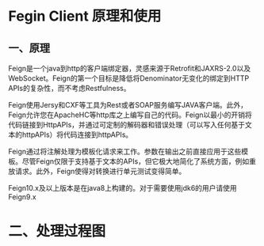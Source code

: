 # Fegin Client 原理和使用

## 一、原理

Feign是一个java到http的客户端绑定器，灵感来源于Retrofit和JAXRS-2.0以及WebSocket。Feign的第一个目标是降低将Denominator无变化的绑定到HTTP APIs的复杂性，而不考虑Restfulness。

Feign使用Jersy和CXF等工具为Rest或者SOAP服务编写JAVA客户端。此外，Feign允许您在ApacheHC等http库之上编写自己的代码。Feign以最小的开销将代码链接到HttpAPIs，并通过可定制的解码器和错误处理（可以写入任何基于文本的httpAPIs）将代码连接到httpAPIs。

Feign通过将注解处理为模板化请求来工作。参数在输出之前直接应用于这些模板。尽管Feign仅限于支持基于文本的APIs，但它极大地简化了系统方面，例如重放请求。此外，Feign使得对转换进行单元测试变得简单。

Feign10.x及以上版本是在java8上构建的。对于需要使用jdk6的用户请使用Feign9.x

# 二、处理过程图

